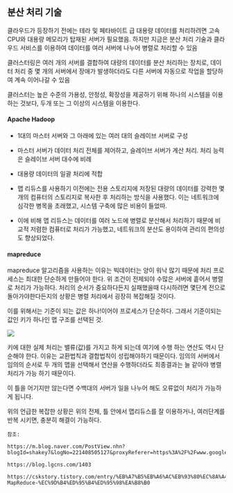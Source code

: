 ## 분산 처리 기술

클라우드가 등장하기 전에는 테라 및 페타바이트 급 대용량 데이터를 처리하려면 고속 CPU와 대용량 메모리가 탑재된 서버가 필요했음. 하지만 지금은 분산 처리 기술과 클라우드 서비스를 이용하여 데이터를 여러 서버에 나누어 병렬로 처리할 수 있음

클러스터링은 여러 개의 서버를 결합하여 대량의 데이터를 분산 처리하는 장치로, 데이터 처리 중 몇 개의 서버에서 장애가 발생하더라도 다른 서버에 자동으로 작업을 할당하여 계속 이어나갈 수 있음

클러스터는 높은 수준의 가용성, 안정성, 확장성을 제공하기 위해 하나의 시스템을 이용하는 것보다, 두개 또는 그 이상의 시스템을 이용한다.

#### Apache Hadoop

- 1대의 마스터 서버와 그 아래에 있는 여러 대의 슬레이브 서버로 구성

- 마스터 서버가 데이터 처리 전체를 제어하고, 슬레이브 서버가 계산 처리. 처리 능력은 슬레이브 서버 대수에 비례

- 대용량 데이터의 일괄 처리에 적합

- 맵 리듀스를 사용하기 이전에는 전용 스토리지에 저장된 대량의 데이터를 강력한 몇 개의 컴퓨터의 스토리지로 복사한 후 처리하는 방식을 사용했다. 이는 네트워크에 심각한 병목을 초래했고, 시스템 구축에 많은 비용이 들었따.

* 이에 비해 맵 리듀스는 데이터를 여러 노드에 병렬로 분산해서 처리하기 때문에 비교적 저렴한 컴퓨터로 처리가 가능했고, 네트워크의 분산도 용이하여 관리의 편의성도 향상되었다.

#### mapreduce

mapreduce 알고리즘을 사용하는 이유는 빅데이터는 양이 워낙 많기 때문에 처리 프로세스는 최대한 단순하게 만들어야 한다.
위 조건이 전제되야 수많은 서버에 흩어서 병렬로 처리가 가능하다. 처리의 순서가 중요하다든지 실패했을때 다시하려면 몇단계 전으로 돌아가야한다든지의 상황은 병렬 처리에서 굉장히 복잡해질 것이다.

이를 위해서는 기준이 되는 값은 하나!이어야 프로세스가 단순하다.
그래서 기준이되는 값인 키가 하나인 맵 구조를 선택된 것.

<img src="https://t1.daumcdn.net/cfile/tistory/2133764B54F929D108"/>

키에 대한 실제 처리는 밸류(값)를 가지고 하게 되는데 여기에 수행 하는 연산도 역시 단순해야 한다.
이유는 교환법칙과 결합법칙이 성립해야하기 때문이다. 임의의 서버에서 임의의 순서로 두 개의 맵을 선택해서 연산을 수행하더라도 최종결과는 늘 같아야 병렬처리가 가능 하기 때문이다.

이 틀을 어기지만 않는다면 수백대의 서버가 일을 나누어 해도 오류없이 처리가 가능하게 됩니다.

위의 언급한 복잡한 상황은 위의 전제, 틀 안에서 맵리듀스를 잘 이용하거나, 여러단계를 반복 시키면, 충분히 해결이 가능하다.

    참조:

    https://m.blog.naver.com/PostView.nhn?blogId=shakey7&logNo=221408505127&proxyReferer=https%3A%2F%2Fwww.google.com%2F

    https://blog.lgcns.com/1403

    https://cskstory.tistory.com/entry/%EB%A7%B5%EB%A6%AC%EB%93%80%EC%8A%A4-MapReduce-%EC%9D%B4%ED%95%B4%ED%95%98%EA%B8%B0
